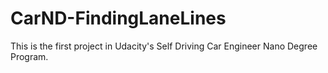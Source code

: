 # CarND-FindingLaneLines
This is the first project in Udacity's Self Driving Car Engineer Nano Degree Program.
